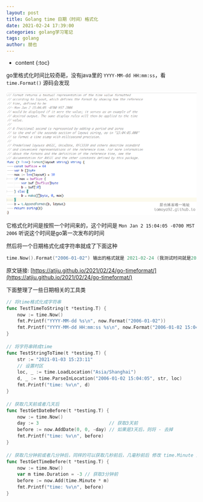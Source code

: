 ```yaml
---
layout: post
title: Golang time 日期（时间）格式化
date: 2021-02-24 17:39:00
categories: golang学习笔记
tags: golang
author: 朋也
---
```


* content
{:toc}

go里格式化时间比较奇葩，没有java里的 `YYYY-MM-dd HH:mm:ss`，看 `time.Format()` 源码会发现

![](/assets/images/2021-02-24-17-41-48.png)

它格式化时间是按照一个时间来的，这个时间是 `Mon Jan 2 15:04:05 -0700 MST 2006` 听说这个时间是go第一次发布的时间

然后将一个日期格式化成字符串就成了下面这种

```go
time.Now().Format("2006-01-02") 输出的格式就是 2021-02-24 (我测试时间就是2021-02-24)
```

原文链接: [https://atjiu.github.io/2021/02/24/go-timeformat/](https://atjiu.github.io/2021/02/24/go-timeformat/)

下面整理了一些日期相关的工具类

```go
// 将time格式化成字符串
func TestTimeToString(t *testing.T) {
    now := time.Now()
    fmt.Printf("YYYY-MM-dd %s\n", now.Format("2006-01-02"))
    fmt.Printf("YYYY-MM-dd HH:mm:ss %s\n", now.Format("2006-01-02 15:04:05"))
}

// 将字符串转成time
func TestStringToTime(t *testing.T) {
    str := "2021-01-03 15:23:11"
    // 设置时区
    loc, _ := time.LoadLocation("Asia/Shanghai")
    d, _ := time.ParseInLocation("2006-01-02 15:04:05", str, loc)
    fmt.Printf("time: %v\n", d)
}

// 获取几天前或者几天后
func TestGetDateBefore(t *testing.T) {
    now := time.Now()
    day := 3                          // 获取3天前
    before := now.AddDate(0, 0, -day) // 如果是3天后，则将 - 去掉
    fmt.Printf("time: %v\n", before)
}

// 获取几分钟前或者几分钟后，同样的可以获取几秒前后，几毫秒前后 修改 time.Minute 为 time.Second 或者 time.Hour time.Millisecond 等
func TestGetTimeBefore(t *testing.T) {
    now := time.Now()
    var m time.Duration = -3 // 获取3分钟前
    before := now.Add(time.Minute * m)
    fmt.Printf("time: %v\n", before)
}
```
